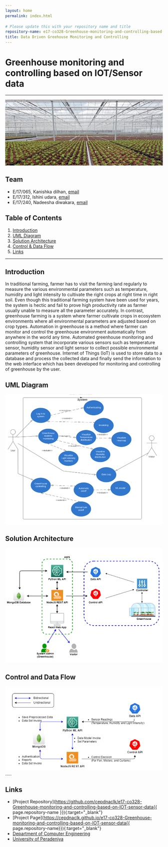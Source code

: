 ```yaml
---
layout: home
permalink: index.html

# Please update this with your repository name and title
repository-name: e17-co328-Greenhouse-monitoring-and-controlling-based-on-IOT-sensor-data
title: Data Driven Greehouse Monitoring and Controlling 
---
```


[comment]: # "This is the standard layout for the project, but you can clean this and use your own template"

# Greenhouse monitoring and controlling based on IOT/Sensor data

---


![GH Image](./images/GH.jpg)


## Team
-  E/17/065, Kanishka dilhan, [email](mailto:17065@eng.pdn.ac.lk)
-  E/17/312, Ishini udara, [email](mailto:17312@eng.pdn.ac.lk)
-  E/17/240, Nadeesha diwakara, [email](mailto:17240@eng.pdn.ac.lk)

## Table of Contents
1. [Introduction](#introduction)
2. [UML Diagram](#uml-diagram)
3. [Solution Architecture](#solution-architecture)
4. [Control & Data Flow](#control-and-data-flow)
5. [Links](#links)

---

## Introduction

 In traditional farming, farmer has to visit the farming land regularly to measure the various environmental parameters such as temperature, humidity and light intensity to cultivate the right crops at right time in right soil. Even though this traditional farming system have been used for years, the system is hectic and fail to prove high productivity rate as farmer usually unable to measure all the parameter accurately. In contrast, greenhouse farming is a system where farmer cultivate crops in ecosystem environments where all environmental parameters are adjusted based on crop types. Automation in greenhouse is a method where farmer can monitor and control the greenhouse environment automatically from anywhere in the world any time. Automated greenhouse monitoring and controlling system that incorporate various sensors such as temperature sensor, humidity sensor and light sensor to collect possible environmental parameters of greenhouse. Internet of Things (IoT) is used to store data to a database and process the collected data and finally send the information to the web interface which has been developed for monitoring and controlling of greenhouse by the user.

## UML Diagram

![UML image](./images/UML.png)

## Solution Architecture

![SysArchi image](./images/SysArchitecture.png)

## Control and Data Flow

![ConDataFlow image](./images/ControlDataFlow.png)
.....

## Links

- [Project Repository](https://github.com/cepdnaclk/e17-co328-Greenhouse-monitoring-and-controlling-based-on-IOT-sensor-data{{ page.repository-name }}){:target="_blank"}
- [Project Page](https://cepdnaclk.github.io/e17-co328-Greenhouse-monitoring-and-controlling-based-on-IOT-sensor-data{{ page.repository-name}}){:target="_blank"}
- [Department of Computer Engineering](http://www.ce.pdn.ac.lk/)
- [University of Peradeniya](https://eng.pdn.ac.lk/)


[//]: # (Please refer this to learn more about Markdown syntax)
[//]: # (https://github.com/adam-p/markdown-here/wiki/Markdown-Cheatsheet)

